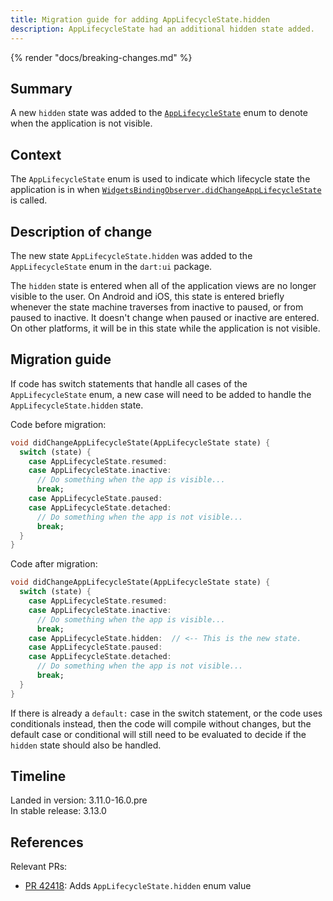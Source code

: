 ```yaml
---
title: Migration guide for adding AppLifecycleState.hidden
description: AppLifecycleState had an additional hidden state added.
---
```


{% render "docs/breaking-changes.md" %}

## Summary

A new `hidden` state was added to the [`AppLifecycleState`][] enum to denote
when the application is not visible.

## Context

The `AppLifecycleState` enum is used to indicate which lifecycle state the
application is in when [`WidgetsBindingObserver.didChangeAppLifecycleState`][]
is called.

## Description of change

The new state `AppLifecycleState.hidden` was added to the `AppLifecycleState`
enum in the `dart:ui` package.

The `hidden` state is entered when all of the application views are no longer
visible to the user. On Android and iOS, this state is entered briefly whenever
the state machine traverses from inactive to paused, or from paused to inactive.
It doesn't change when paused or inactive are entered. On other platforms, it
will be in this state while the application is not visible.

## Migration guide

If code has switch statements that handle all cases of the `AppLifecycleState`
enum, a new case will need to be added to handle the `AppLifecycleState.hidden`
state.

Code before migration:

```dart
void didChangeAppLifecycleState(AppLifecycleState state) {
  switch (state) {
    case AppLifecycleState.resumed:
    case AppLifecycleState.inactive:
      // Do something when the app is visible...
      break;
    case AppLifecycleState.paused:
    case AppLifecycleState.detached:
      // Do something when the app is not visible...
      break;
  }
}
```

Code after migration:

```dart
void didChangeAppLifecycleState(AppLifecycleState state) {
  switch (state) {
    case AppLifecycleState.resumed:
    case AppLifecycleState.inactive:
      // Do something when the app is visible...
      break;
    case AppLifecycleState.hidden:  // <-- This is the new state.
    case AppLifecycleState.paused:
    case AppLifecycleState.detached:
      // Do something when the app is not visible...
      break;
  }
}
```

If there is already a `default:` case in the switch statement, or the code uses
conditionals instead, then the code will compile without changes, but the
default case or conditional will still need to be evaluated to decide if the
`hidden` state should also be handled.

## Timeline

Landed in version: 3.11.0-16.0.pre<br>
In stable release: 3.13.0

## References

Relevant PRs:

* [PR 42418][]: Adds `AppLifecycleState.hidden` enum value

[PR 42418]: {{site.repo.engine}}/pull/42418
[`WidgetsBindingObserver.didChangeAppLifecycleState`]: {{site.api}}/flutter/widgets/WidgetsBindingObserver/didChangeAppLifecycleState.html
[`AppLifecycleState`]: {{site.api}}/flutter/dart-ui/AppLifecycleState.html
